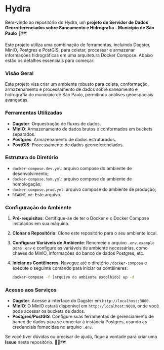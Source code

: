 # Hydra

Bem-vindo ao repositório do Hydra, um **projeto de Servidor de Dados Georreferenciados sobre Saneamento e Hidrografia - Município de São Paulo** 🌊🗺️

Este projeto utiliza uma combinação de ferramentas, incluindo Dagster, MinIO, Postgres e PostGIS, para coletar, processar e armazenar informações hidrográficas em uma arquitetura Docker Compose. Abaixo estão os detalhes essenciais para começar:

### Visão Geral

Este projeto visa criar um ambiente robusto para coleta, conformação, armazenamento e processamento de dados sobre saneamento e hidrografia do município de São Paulo, permitindo análises geoespaciais avançadas.

### Ferramentas Utilizadas

- **Dagster**: Orquestração de fluxos de dados.
- **MinIO**: Armazenamento de dados brutos e conformados em buckets separados.
- **Postgres**: Armazenamento de dados estruturados.
- **PostGIS**: Processamento de dados georreferenciados.

### Estrutura do Diretório

- `docker-compose.dev.yml`: arquivo compose do ambiente de desenvolvimento;
- `docker-compose.hom.yml`: arquivo compose do ambiente de homologação;
- `docker-compose.prod.yml`: arquivo compose do ambiente de produção;
- `README.md`: Este arquivo.

### Configuração do Ambiente

1. **Pré-requisitos**: Certifique-se de ter o Docker e o Docker Compose instalados em sua máquina.

2. **Clonar o Repositório**: Clone este repositório para o seu ambiente local.

3. **Configurar Variáveis de Ambiente**: Renomeie o arquivo `.env.example` para `.env` e configure as variáveis de ambiente necessárias, como chaves do MinIO, informações do banco de dados Postgres, etc.

4. **Iniciar os Contêineres**: Navegue até o diretório `/docker-compose` e execute o seguinte comando para iniciar os contêineres:

   ```bash
   docker-compose -f [arquivo do ambiente escolhido] up -d
   ```
   
### Acesso aos Serviços

- **Dagster**: Acesse a interface do Dagster em `http://localhost:3000`.
- **MinIO**: O MinIO estará disponível em `http://localhost:9000`, onde você pode acessar os buckets de dados.
- **Postgres/PostGIS**: Configure suas ferramentas de gerenciamento de banco de dados para se conectar à instância Postgres, usando as credenciais fornecidas no arquivo `.env`.

Se você tiver dúvidas ou precisar de ajuda, fique à vontade para criar uma **Issue** neste repositório. 🚀🌊🗺️
